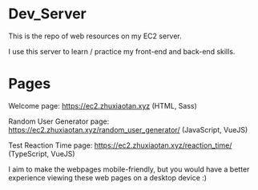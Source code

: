 # Dev_Server

This is the repo of web resources on my EC2 server. 

I use this server to learn / practice my front-end and back-end skills.

# Pages

Welcome page: https://ec2.zhuxiaotan.xyz (HTML, Sass)

Random User Generator page: https://ec2.zhuxiaotan.xyz/random_user_generator/ (JavaScript, VueJS)

Test Reaction Time page: https://ec2.zhuxiaotan.xyz/reaction_time/ (TypeScript, VueJS)

I aim to make the webpages mobile-friendly, but you would have a better experience viewing these web pages on a desktop device :)
